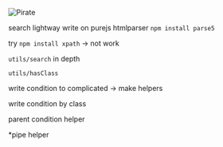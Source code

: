 

![Pirate](https://st2.depositphotos.com/4311295/11610/v/950/depositphotos_116101796-stock-illustration-funny-cute-cartoon-boy-pirate.jpg)

search lightway write on purejs htmlparser
`npm install parse5`


try `npm install xpath` -> not work

`utils/search` in depth

`utils/hasClass`

write condition to complicated -> make helpers

write condition by class

parent condition helper

*pipe helper